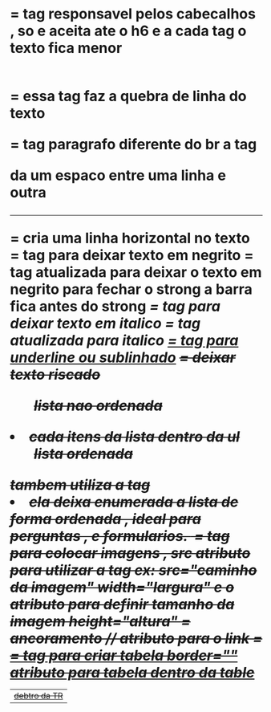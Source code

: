 <h1> = tag responsavel pelos cabecalhos , so e aceita ate o h6 e a cada tag o texto fica menor

<br /> = essa tag faz a quebra de linha do texto
<p> = tag paragrafo diferente do br a tag <p> da um espaco entre uma linha e outra
<hr/> = cria uma linha horizontal no texto 
<b> = tag para deixar texto em negrito
<strong> = tag atualizada para deixar o texto em negrito para fechar o strong a barra fica antes do strong
<i> =  tag para deixar texto em italico
<em> = tag atualizada para italico
<u> = tag para underline ou sublinhado</u>
<strike> = deixar texto riscado
<ul> lista nao ordenada </ul> <li>cada itens da lista dentro da ul
<ol> lista ordenada</ol> tambem utiliza a tag<li> ela deixa enumerada a lista de forma ordenada , ideal para perguntas , e formularios.
<img/> = tag para colocar imagens , src atributo para utilizar a tag ex: src="caminho da imagem" width="largura" e o atributo para definir tamanho da imagem height="altura"
<a> = ancoramento // atributo para o link = <a href="">
<table> = tag para criar tabela border="" atributo para tabela
<tr> dentro da table 
<td> debtro da TR